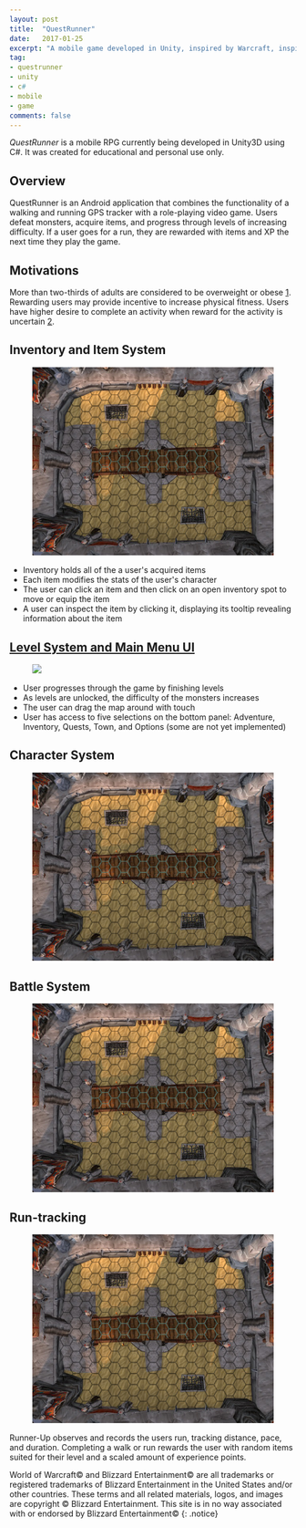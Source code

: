 ```yaml
---
layout: post
title:  "QuestRunner"
date:   2017-01-25
excerpt: "A mobile game developed in Unity, inspired by Warcraft, inspiring runners."
tag:
- questrunner
- unity
- c#
- mobile
- game
comments: false
---
```


*QuestRunner* is a mobile RPG currently being developed in Unity3D using C#. It was created for educational and personal use only.


## Overview

QuestRunner is an Android application that combines the functionality of a walking and running GPS tracker with a role-playing video game. Users defeat monsters, acquire items, and progress through levels of increasing difficulty. If a user goes for a run, they are rewarded with items and XP the next time they play the game.

## Motivations
More than two-thirds of adults are considered to be overweight or obese [1](https://www.niddk.nih.gov/health-information/health-statistics/Pages/overweight-obesity-statistics.aspx).
Rewarding users may provide incentive to increase physical fitness.
Users have higher desire to complete an activity when reward for the activity is uncertain [2](http://library.fora.tv/2011/02/15/Robert_Sapolsky_Are_Humans_Just_Another_Primate#9YjA8sErOq6Ohub7.99).

## Inventory and Item System

<figure>
	<a href="https://rowin1.github.io/images/bts-game-overview.jpg"><img src="/images/bts-gameboard.jpg"></a>
</figure>

* Inventory holds all of the a user's acquired items
* Each item modifies the stats of the user's character
* The user can click an item and then click on an open inventory spot to move or equip the item
* A user can inspect the item by clicking it, displaying its tooltip revealing information about the item

## <a href="#levelselect">Level System and Main Menu UI</a>

<figure>
	<a href="images/qr-inventory.jpg"><img src="/images/qr-inventory"></a>
</figure>

* User progresses through the game by finishing levels
* As levels are unlocked, the difficulty of the monsters increases
* The user can drag the map around with touch
* User has access to five selections on the bottom panel: Adventure, Inventory, Quests, Town, and Options (some are not yet implemented)

 
## Character System

<figure>
	<a href="https://rowin1.github.io/images/bts-game-overview.jpg"><img src="/images/bts-gameboard.jpg"></a>
</figure>

## Battle System

<figure>
	<a href="https://rowin1.github.io/images/bts-game-overview.jpg"><img src="/images/bts-gameboard.jpg"></a>
</figure>

## Run-tracking

<figure>
	<a href="https://rowin1.github.io/images/bts-game-overview.jpg"><img src="/images/bts-gameboard.jpg"></a>
</figure>

Runner-Up observes and records the users run, tracking distance, pace, and duration.  Completing a walk or run rewards the user with random items suited for their level and a scaled amount of experience points.

World of Warcraft© and Blizzard Entertainment© are all trademarks or registered trademarks of Blizzard Entertainment in the United States and/or other countries. These terms and all related materials, logos, and images are copyright © Blizzard Entertainment. This site is in no way associated with or endorsed by Blizzard Entertainment©
{: .notice}
